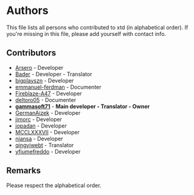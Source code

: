 # Authors

This file lists all persons who contributed to xtd (in alphabetical order). If you're missing in this file, please add yourself with contact info.

## Contributors

* [Arsero](https://github.com/Arsero) - Developer
* [Bader](https://github.com/baderouaich) - Developer - Translator
* [bigplayszn](https://github.com/bigplayszn) - Developer
* [emmanuel-ferdman](https://github.com/emmanuel-ferdman) - Documenter
* [Fireblaze-A47](https://github.com/Fireblaze-A47) - Developer
* [deltoro05](https://github.com/deltoro05) - Documenter
* **[gammasoft71](https://gammasoft71.wixsite.com/gammasoft)** - **Main developer - Translator - Owner**
* [GermanAizek](https://github.com/GermanAizek) - Developer
* [jimorc](https://github.com/jimorc) - Developer
* [jopadan](https://github.com/jopadan) - Developer
* [MCCLXXXVII](https://github.com/MCCLXXXVII) - Developer
* [niansa](https://github.com/niansa) - Developer
* [qingyiwebt](https://github.com/qingyiwebt) - Translator
* [yfiumefreddo](https://github.com/yfiumefreddo) - Developer

## Remarks

Please respect the alphabetical order.
